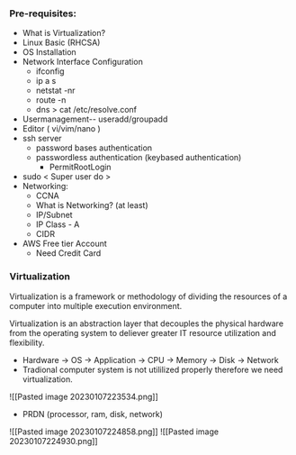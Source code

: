 ### Pre-requisites:

- What is Virtualization?
- Linux Basic (RHCSA)
- OS Installation
- Network Interface Configuration
	- ifconfig
	- ip a s
	- netstat -nr
	- route -n
	- dns > cat /etc/resolve.conf
- Usermanagement-- useradd/groupadd
- Editor ( vi/vim/nano )
- ssh server
	- password bases authentication
	- passwordless authentication (keybased authentication)
		- PermitRootLogin
- sudo < Super user do >
- Networking:
	- CCNA
	- What is Networking? (at least)
	- IP/Subnet
	- IP Class - A
	- CIDR 
- AWS Free tier Account
	- Need Credit Card

### Virtualization

Virtualization is a framework or methodology of dividing the resources of a computer into multiple execution environment.

Virtualization is an abstraction layer that decouples the physical hardware from the operating system to deliever greater IT resource utilization and flexibility.

- Hardware -> OS -> Application -> CPU -> Memory -> Disk -> Network
- Tradional computer system is not utililized properly therefore we need virtualization.

![[Pasted image 20230107223534.png]]

- PRDN (processor, ram, disk, network)

![[Pasted image 20230107224858.png]]
![[Pasted image 20230107224930.png]]
